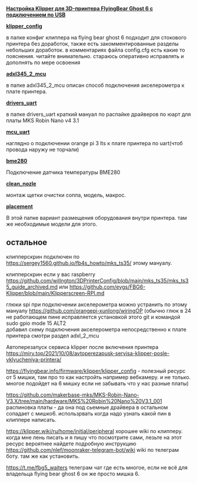  [**Настройка Klipper для 3D-принтера FlyingBear Ghost 6 с подключением по USB**](https://github.com/flyingbear-reborn2/wiki/blob/main/FBG6/klipper.md)
 
 
 [**klipper_config**](https://github.com/Tombraider2006/klipperFB6/tree/main/klipper_config)
 
 в папке конфиг клиппера на flying bear ghost 6 
  подходит для стокового принтера без доработок, также есть закомментированные разделы небольших доработок. в комментариях файла config.cfg  есть какие то пояснения. читайте внимательно.
стараюсь оперативно исправлять и дополнять по мере освоения

[**adxl345_2_mcu**](https://github.com/Tombraider2006/klipperFB6/tree/main/adxl345_2_mcu)

 в папке adxl345_2_mcu описан способ подключения акселерометра к плате принтера.
 
 [**drivers_uart**](https://github.com/Tombraider2006/klipperFB6/tree/main/drivers_uart)

  в папке drivers_uart краткий мануал по распайке драйверов по юарт для платы MKS Robin Nano v4 3.1
  
  [**mcu_uart**](https://github.com/Tombraider2006/klipperFB6/tree/main/mcu_uart)

 наглядно о подключении orange pi 3 lts к плате принтера по uart(чтоб провода наружу не торчали)
 
  [**bme280**](https://github.com/Tombraider2006/klipperFB6/tree/main/bme280)

  Подключение датчика температуры BME280
  
   [**clean_nozle**](https://github.com/Tombraider2006/klipperFB6/tree/main/clean_nozle)

  монтаж щетки очистки сопла, модель, макрос.
  
[**placement**](https://github.com/Tombraider2006/klipperFB6/tree/main/placement)

  В этой папке вариант размещения оборудования внутри принтера. там же необходимые модели для этого.
  
 <h2>остальное</h2>
 
клипперскрин подключен по https://sergey1560.github.io/fb4s_howto/mks_ts35/ этому мануалу.

клипперскрин если у вас raspberry https://github.com/willngton/3DPrinterConfig/blob/main/mks_ts35/mks_ts35_guide_archived.md или https://github.com/evgs/FBG6-Klipper/blob/main/Klipperscreen-RPI.md

глюки spi при подключении акселерометра можно устранить по этому мануалу https://github.com/orangepi-xunlong/wiringOP (обычно глюк в 24 не работающем пине исправляется установкой этого git и командой  sudo gpio mode 15 ALT2  
добавил схему подключения акселерометра непосредственно к плате принтера смотри раздел adxl_2_mcu

Автоперезапуск сервиса klipper после включения принтера
https://mirv.top/2021/10/08/avtoperezapusk-servisa-klipper-posle-vklyucheniya-printera/

https://flyingbear.info/firmware/klipper/klipper_config - полезный ресурс от 5 мишки, там про то как настройть например вебкамеру.  и не только. многое подойдет на 6 мишку если не забывать что у нас разные платы)

https://github.com/makerbase-mks/MKS-Robin-Nano-V3.X/tree/main/hardware/MKS%20Robin%20Nano%20V3.1_001 распиновка платы - да она под сьемные драйвера в остальном сопадает с мишко6. использрвать когда надо узнать какой пин в клиппере написать.

https://klipper.wiki/ru/home/initial/peripheral хорошее wiki по клипперу. когда мне лень писать и я пишу что посмотрите сами, лезьте на этот ресурс вероятнее найдете подробную инструкцию 
https://github.com/nlef/moonraker-telegram-bot/wiki wiki по телеграм боту. там же как установить.

https://t.me/fbg5_waiters телеграм чат где есть многое, если не всё для владельца flying bear ghost 6  он же просто мишка 6. 


